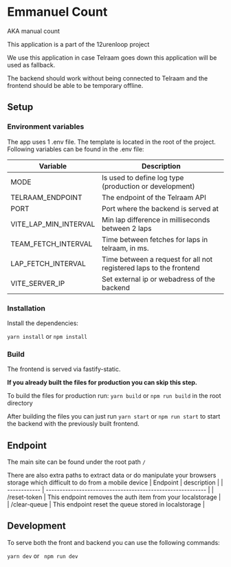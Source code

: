 # Emmanuel Count

AKA manual count

This application is a part of the 12urenloop project

We use this application in case Telraam goes down this application will be used as fallback.

The backend should work without being connected to Telraam and the frontend should be able to be temporary offline.

## Setup

### Environment variables

The app uses 1 .env file. The template is located in the root of the project.
Following variables can be found in the .env file:

| Variable              | Description                                                        |
| --------------------- | ------------------------------------------------------------------ |
| MODE                  | Is used to define log type (production or development)             |
| TELRAAM_ENDPOINT      | The endpoint of the Telraam API                                    |
| PORT                  | Port where the backend is served at                                |
| VITE_LAP_MIN_INTERVAL | Min lap difference in milliseconds between 2 laps                  |
| TEAM_FETCH_INTERVAL   | Time between fetches for laps in telraam, in ms.                   |
| LAP_FETCH_INTERVAL    | Time between a request for all not registered laps to the frontend |
| VITE_SERVER_IP        | Set external ip or webadress of the backend                        |

### Installation

Install the dependencies:

`yarn install` or `npm install`

### Build

The frontend is served via fastify-static.

**If you already built the files for production you can skip this step.**

To build the files for production run:
`yarn build` or `npm run build` in the root directory

After building the files you can just run `yarn start` or `npm run start` to start the backend with the previously built
frontend.

## Endpoint

The main site can be found under the root path `/`

There are also extra paths to extract data or do manipulate your browsers storage which difficult to do from a mobile device
| Endpoint | description |
| ------------ | ---------------------------------------------------------- |
| /reset-token | This endpoint removes the auth item from your localstorage |
| /clear-queue | This endpoint reset the queue stored in localstorage |

## Development

To serve both the front and backend you can use the following commands:

`yarn dev` or ` npm run dev`
